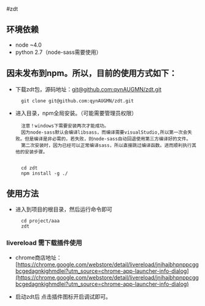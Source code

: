 #zdt

## 环境依赖

- node ~4.0
- python 2.7（node-sass需要使用）

## 因未发布到npm。所以，目前的使用方式如下：

- 下载zdt包，源码地址：[git@github.com:qynAUGMN/zdt.git](git@github.com:qynAUGMN/zdt.git)
        
        git clone git@github.com:qynAUGMN/zdt.git
        
- 进入目录，npm全局安装。（可能需要管理员权限）

        注意！windows下需要安装两次才能成功。
        因为node-sass默认会编译libsass，而编译需要visualStudio,所以第一次会失败。但是编译是非必需的，若失败，则node-sass自动回退使用第三方编译好的文件。
        第二次安装时，因为已经可以正常编译sass，所以直接跳过编译函数。进而顺利执行其他的安装步骤。


        cd zdt
        npm install -g ./
        
## 使用方法

- 进入到项目的根目录，然后运行命令即可

        cd project/aaa
        zdt
        
### livereload 需下载插件使用

- chrome商店地址：[https://chrome.google.com/webstore/detail/livereload/jnihajbhpnppcggbcgedagnkighmdlei?utm_source=chrome-app-launcher-info-dialog](https://chrome.google.com/webstore/detail/livereload/jnihajbhpnppcggbcgedagnkighmdlei?utm_source=chrome-app-launcher-info-dialog)

- 启动zdt后 点击插件图标开启调试即可。


